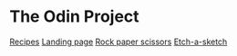 # The Odin Project
[Recipes](https://nanovolt.github.io/theodinproject/recipes/index.html)
[Landing page](https://nanovolt.github.io/theodinproject/landing_page/index.html)
[Rock paper scissors](https://nanovolt.github.io/theodinproject/rps/index.html)
[Etch-a-sketch](https://nanovolt.github.io/theodinproject/etch-a-sketch/index.html)
